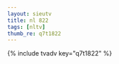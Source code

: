 ```yaml
--- 
layout: sieutv
title: nl 822
tags: [nltv]
thumb_re: q7t1822
---
```

{% include tvadv key="q7t1822" %} 
